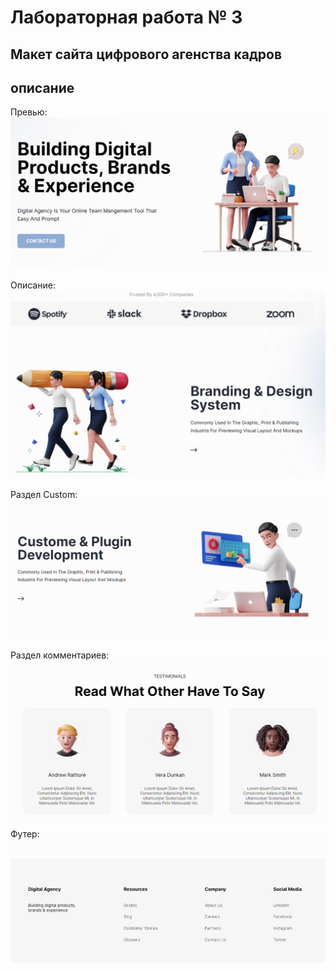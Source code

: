 # Лабораторная работа № 3

## Макет сайта цифрового агенства кадров

## описание

Превью:
![](readmepng/Preview.PNG)

Описание:
![](readmepng/Description.PNG)

Раздел Custom:
![](readmepng/Custom.PNG)

Раздел комментариев:
![](readmepng/Comments.PNG)

Футер:
![](readmepng/Footer.PNG)

##
